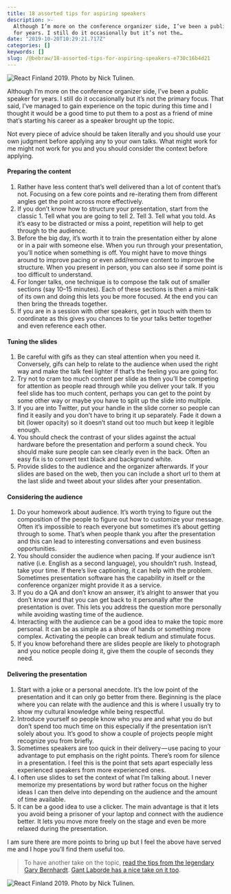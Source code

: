 ```yaml
---
title: 18 assorted tips for aspiring speakers
description: >-
  Although I’m more on the conference organizer side, I’ve been a public speaker
  for years. I still do it occasionally but it’s not the…
date: "2019-10-20T10:29:21.717Z"
categories: []
keywords: []
slug: /@bebraw/18-assorted-tips-for-aspiring-speakers-e730c16b4d21
---
```


![React Finland 2019. Photo by [Nick Tulinen](http://nicktulinen.com).](img/1__D3FFNbADI8uoMUKs3kDyDg.jpeg)

Although I’m more on the conference organizer side, I’ve been a public speaker for years. I still do it occasionally but it’s not the primary focus. That said, I’ve managed to gain experience on the topic during this time and I thought it would be a good time to put them to a post as a friend of mine that’s starting his career as a speaker brought up the topic.

Not every piece of advice should be taken literally and you should use your own judgment before applying any to your own talks. What might work for me might not work for you and you should consider the context before applying.

#### Preparing the content

1.  Rather have less content that’s well delivered than a lot of content that’s not. Focusing on a few core points and re-iterating them from different angles get the point across more effectively.
2.  If you don’t know how to structure your presentation, start from the classic 1. Tell what you are going to tell 2. Tell 3. Tell what you told. As it’s easy to be distracted or miss a point, repetition will help to get through to the audience.
3.  Before the big day, it’s worth it to train the presentation either by alone or in a pair with someone else. When you run through your presentation, you’ll notice when something is off. You might have to move things around to improve pacing or even add/remove content to improve the structure. When you present in person, you can also see if some point is too difficult to understand.
4.  For longer talks, one technique is to compose the talk out of smaller sections (say 10–15 minutes). Each of these sections is then a mini-talk of its own and doing this lets you be more focused. At the end you can then bring the threads together.
5.  If you are in a session with other speakers, get in touch with them to coordinate as this gives you chances to tie your talks better together and even reference each other.

#### Tuning the slides

1.  Be careful with gifs as they can steal attention when you need it. Conversely, gifs can help to relate to the audience when used the right way and make the talk feel lighter if that’s the feeling you are going for.
2.  Try not to cram too much content per slide as then you’ll be competing for attention as people read through while you deliver your talk. If you feel slide has too much content, perhaps you can get to the point by some other way or maybe you have to split up the slide into multiple.
3.  If you are into Twitter, put your handle in the slide corner so people can find it easily and you don’t have to bring it up separately. Fade it down a bit (lower opacity) so it doesn’t stand out too much but keep it legible enough.
4.  You should check the contrast of your slides against the actual hardware before the presentation and perform a sound check. You should make sure people can see clearly even in the back. Often an easy fix is to convert text black and background white.
5.  Provide slides to the audience and the organizer afterwards. If your slides are based on the web, then you can include a short url to them at the last slide and tweet about your slides after your presentation.

#### Considering the audience

1.  Do your homework about audience. It’s worth trying to figure out the composition of the people to figure out how to customize your message. Often it’s impossible to reach everyone but sometimes it’s about getting through to some. That’s when people thank you after the presentation and this can lead to interesting conversations and even business opportunities.
2.  You should consider the audience when pacing. If your audience isn’t native (i.e. English as a second language), you shouldn’t rush. Instead, take your time. If there’s live captioning, it can help with the problem. Sometimes presentation software has the capability in itself or the conference organizer might provide it as a service.
3.  If you do a QA and don’t know an answer, it’s alright to answer that you don’t know and that you can get back to it personally after the presentation is over. This lets you address the question more personally while avoiding wasting time of the audience.
4.  Interacting with the audience can be a good idea to make the topic more personal. It can be as simple as a show of hands or something more complex. Activating the people can break tedium and stimulate focus.
5.  If you know beforehand there are slides people are likely to photograph and you notice people doing it, give them the couple of seconds they need.

#### Delivering the presentation

1.  Start with a joke or a personal anecdote. It’s the low point of the presentation and it can only go better from there. Beginning is the place where you can relate with the audience and this is where I usually try to show my cultural knowledge while being respectful.
2.  Introduce yourself so people know who you are and what you do but don’t spend too much time on this especially if the presentation isn’t solely about you. It’s good to show a couple of projects people might recognize you from briefly.
3.  Sometimes speakers are too quick in their delivery — use pacing to your advantage to put emphasis on the right points. There’s room for silence in a presentation. I feel this is the point that sets apart especially less experienced speakers from more experienced ones.
4.  I often use slides to set the context of what I’m talking about. I never memorize my presentations by word but rather focus on the higher ideas I can then delve into depending on the audience and the amount of time available.
5.  It can be a good idea to use a clicker. The main advantage is that it lets you avoid being a prisoner of your laptop and connect with the audience better. It lets you move more freely on the stage and even be more relaxed during the presentation.

I am sure there are more points to bring up but I feel the above have served me and I hope you’ll find them useful too.

> To have another take on the topic, [read the tips from the legendary Gary Bernhardt](https://www.deconstructconf.com/blog/how-to-prepare-a-talk). [Gant Laborde has a nice take on it too](https://hackernoon.com/5-conference-speaking-tips-from-tech-gurus-2f7d1a250af3).

![React Finland 2019. Photo by [Nick Tulinen](http://nicktulinen.com).](img/1__7qHfDJwyBpUcpmvi2QUdHw.jpeg)
